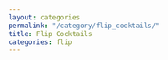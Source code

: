 ```yaml
---
layout: categories
permalink: "/category/flip_cocktails/"
title: Flip Cocktails
categories: flip
---
```

